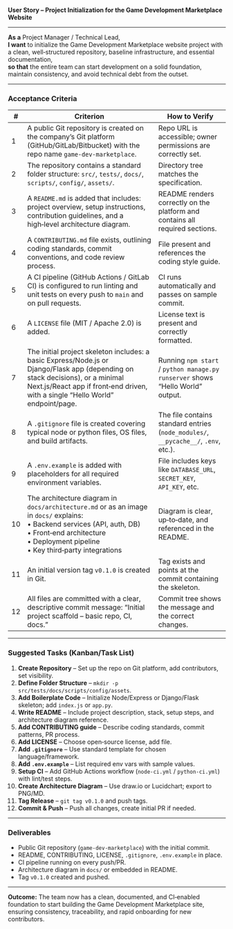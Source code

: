 **User Story – Project Initialization for the Game Development Marketplace Website**

---

**As a** Project Manager / Technical Lead,  
**I want** to initialize the Game Development Marketplace website project with a clean, well‑structured repository, baseline infrastructure, and essential documentation,  
**so that** the entire team can start development on a solid foundation, maintain consistency, and avoid technical debt from the outset.

---

### Acceptance Criteria

| # | Criterion | How to Verify |
|---|-----------|---------------|
| 1 | A public Git repository is created on the company’s Git platform (GitHub/GitLab/Bitbucket) with the repo name `game-dev-marketplace`. | Repo URL is accessible; owner permissions are correctly set. |
| 2 | The repository contains a standard folder structure: `src/`, `tests/`, `docs/`, `scripts/`, `config/`, `assets/`. | Directory tree matches the specification. |
| 3 | A `README.md` is added that includes: project overview, setup instructions, contribution guidelines, and a high‑level architecture diagram. | README renders correctly on the platform and contains all required sections. |
| 4 | A `CONTRIBUTING.md` file exists, outlining coding standards, commit conventions, and code review process. | File present and references the coding style guide. |
| 5 | A CI pipeline (GitHub Actions / GitLab CI) is configured to run linting and unit tests on every push to `main` and on pull requests. | CI runs automatically and passes on sample commit. |
| 6 | A `LICENSE` file (MIT / Apache 2.0) is added. | License text is present and correctly formatted. |
| 7 | The initial project skeleton includes: a basic Express/Node.js or Django/Flask app (depending on stack decisions), or a minimal Next.js/React app if front‑end driven, with a single “Hello World” endpoint/page. | Running `npm start` / `python manage.py runserver` shows “Hello World” output. |
| 8 | A `.gitignore` file is created covering typical node or python files, OS files, and build artifacts. | The file contains standard entries (`node_modules/`, `__pycache__/`, `.env`, etc.). |
| 9 | A `.env.example` is added with placeholders for all required environment variables. | File includes keys like `DATABASE_URL`, `SECRET_KEY`, `API_KEY`, etc. |
|10 | The architecture diagram in `docs/architecture.md` or as an image in `docs/` explains: <br>• Backend services (API, auth, DB) <br>• Front‑end architecture <br>• Deployment pipeline <br>• Key third‑party integrations | Diagram is clear, up‑to‑date, and referenced in the README. |
|11 | An initial version tag `v0.1.0` is created in Git. | Tag exists and points at the commit containing the skeleton. |
|12 | All files are committed with a clear, descriptive commit message: “Initial project scaffold – basic repo, CI, docs.” | Commit tree shows the message and the correct changes. |

---

### Suggested Tasks (Kanban/Task List)

1. **Create Repository** – Set up the repo on Git platform, add contributors, set visibility.
2. **Define Folder Structure** – `mkdir -p src/tests/docs/scripts/config/assets`.
3. **Add Boilerplate Code** – Initialize Node/Express or Django/Flask skeleton; add `index.js` or `app.py`.
4. **Write README** – Include project description, stack, setup steps, and architecture diagram reference.
5. **Add CONTRIBUTING guide** – Describe coding standards, commit patterns, PR process.
6. **Add LICENSE** – Choose open‑source license, add file.
7. **Add `.gitignore`** – Use standard template for chosen language/framework.
8. **Add `.env.example`** – List required env vars with sample values.
9. **Setup CI** – Add GitHub Actions workflow (`node-ci.yml` / `python-ci.yml`) with lint/test steps.
10. **Create Architecture Diagram** – Use draw.io or Lucidchart; export to PNG/MD.
11. **Tag Release** – `git tag v0.1.0` and push tags.
12. **Commit & Push** – Push all changes, create initial PR if needed.

---

### Deliverables

- Public Git repository (`game-dev-marketplace`) with the initial commit.
- README, CONTRIBUTING, LICENSE, `.gitignore`, `.env.example` in place.
- CI pipeline running on every push/PR.
- Architecture diagram in `docs/` or embedded in README.
- Tag `v0.1.0` created and pushed.

---

**Outcome:** The team now has a clean, documented, and CI‑enabled foundation to start building the Game Development Marketplace site, ensuring consistency, traceability, and rapid onboarding for new contributors.